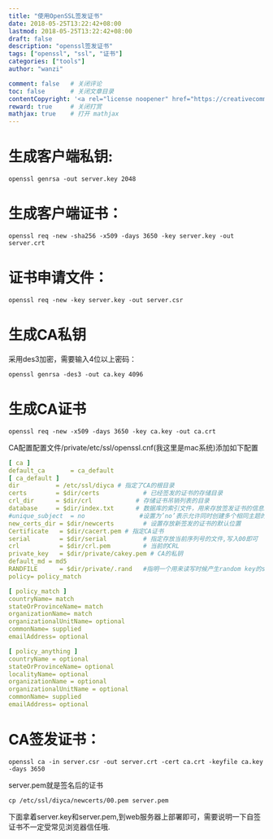 ```yaml
---
title: "使用OpenSSL签发证书"
date: 2018-05-25T13:22:42+08:00
lastmod: 2018-05-25T13:22:42+08:00
draft: false
description: "openssl签发证书"
tags: ["openssl", "ssl", "证书"]
categories: ["tools"]              
author: "wanzi"                 

comment: false   # 关闭评论
toc: false       # 关闭文章目录
contentCopyright: '<a rel="license noopener" href="https://creativecommons.org/licenses/by-nc-nd/4.0/" target="_blank">CC BY-NC-ND 4.0</a>'
reward: true	 # 关闭打赏
mathjax: true    # 打开 mathjax
---
```


# 生成客户端私钥:
```shell
openssl genrsa -out server.key 2048
```

# 生成客户端证书：
```shell
openssl req -new -sha256 -x509 -days 3650 -key server.key -out server.crt
```

# 证书申请文件：
```shell
openssl req -new -key server.key -out server.csr
```
# 生成CA私钥
采用des3加密，需要输入4位以上密码：

```shell
openssl genrsa -des3 -out ca.key 4096
```

# 生成CA证书

```shell
openssl req -new -x509 -days 3650 -key ca.key -out ca.crt
```

CA配置配置文件/private/etc/ssl/openssl.cnf(我这里是mac系统)添加如下配置

```yaml
[ ca ]
default_ca       = ca_default
[ ca_default ]
dir          = /etc/ssl/diyca # 指定了CA的根目录
certs        = $dir/certs            # 已经签发的证书的存储目录
crl_dir      = $dir/crl            # 存储证书吊销列表的目录
database     = $dir/index.txt      # 数据库的索引文件，用来存放签发证书的信息。
#unique_subject  = no               #设置为’no’表示允许同时创建多个相同主题的证书。
new_certs_dir = $dir/newcerts        # 设置存放新签发的证书的默认位置
Certificate   = $dir/cacert.pem # 指定CA证书
serial        = $dir/serial          # 指定存放当前序列号的文件,写入00即可
crl           = $dir/crl.pem         # 当前的CRL
private_key   = $dir/private/cakey.pem # CA的私钥
default_md = md5
RANDFILE      = $dir/private/.rand   #指明一个用来读写时候产生random key的seed文件。
policy= policy_match

[ policy_match ]
countryName= match
stateOrProvinceName= match
organizationName= match
organizationalUnitName= optional
commonName= supplied
emailAddress= optional

[ policy_anything ]
countryName = optional
stateOrProvinceName= optional
localityName= optional
organizationName = optional
organizationalUnitName = optional
commonName= supplied
emailAddress= optional
```

# CA签发证书：

```shell
openssl ca -in server.csr -out server.crt -cert ca.crt -keyfile ca.key -days 3650
```
server.pem就是签名后的证书
```shell
cp /etc/ssl/diyca/newcerts/00.pem server.pem
```

下面拿着server.key和server.pem,到web服务器上部署即可，需要说明一下自签证书不一定受常见浏览器信任哦.
